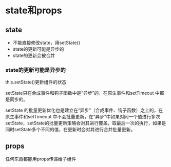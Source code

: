 # state和props

## state

* 不能直接修改state，用setState()
* state的更新可能是异步的
* state的更新会被合并

### state的更新可能是异步的

this.setState()更新组件的状态

setState只在合成事件和钩子函数中是“异步”的，在原生事件和setTimeout 中都是同步的。

setState 的批量更新优化也是建立在“异步”（合成事件、钩子函数）之上的，在原生事件和setTimeout 中不会批量更新，在“异步”中如果对同一个值进行多次setState，setState的批量更新策略会对其进行覆盖，取最后一次的执行，如果是同时setState多个不同的值，在更新时会对其进行合并批量更新。

## props

任何东西都能用props传递给子组件
